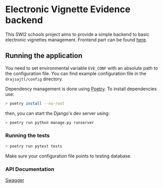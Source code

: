 # Electronic Vignette Evidence backend
This SWI2 schools project aims to provide a simple backend to basic electronic vignettes management.
Frontend part can be found [here](https://git.pef.mendelu.cz/swi_ii/drajsajtl2).

## Running the application
You need to set environmental variable `EVE_CONF` with an absolute path to the configuration file.
You can find example configuration file in the `drajsajtl/config` directory.

Dependency management is done using [Poetry](https://python-poetry.org/).
To install dependencies use:
```bash
> poetry install --no-root
```
then, you can start the Django's dev server using:
```bash
> poetry run python manage.py runserver
```

### Running the tests
```bash
> poetry run pytest tests
```
Make sure your configuration file points to testing database.

### API Documentation
[Swagger](https://app.swaggerhub.com/apis/Jiri_Jerabek/Elektronicke-dalnicni-znamky/1.0.0#/)
